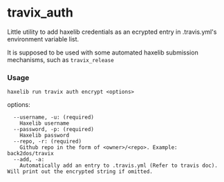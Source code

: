 # travix_auth

Little utility to add haxelib credentials as an ecrypted entry in .travis.yml's environment variable list.

It is supposed to be used with some automated haxelib submission mechanisms, such as `travix_release`

### Usage

```
haxelib run travix auth encrypt <options>
```

options:
```
  --username, -u: (required)
    Haxelib username
  --password, -p: (required)
    Haxelib password
  --repo, -r: (required)
    Github repo in the form of <owner>/<repo>. Example: back2dos/travix
  --add, -a:
    Automatically add an entry to .travis.yml (Refer to travis doc). Will print out the encrypted string if omitted.
```